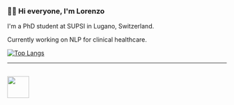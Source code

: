 ### 👋🏼 Hi everyone, I'm Lorenzo

I'm a PhD student at SUPSI in Lugano, Switzerland.

Currently working on NLP for clinical healthcare.


[![Top Langs](https://github-readme-stats.vercel.app/api/top-langs/?username=notlosca&langs_count=8&theme=tokyonight&layout=compact)](https://github.com/notlosca)

---
[<img src="https://user-images.githubusercontent.com/79795245/151543715-d76e1de6-6a81-417d-ad77-977a104634da.png" width="50" height="50">][1]
---
[1]: https://www.linkedin.com/in/lorenzo-scarciglia-57301a220/

<!--
**notlosca/notlosca** is a ✨ _special_ ✨ repository because its `README.md` (this file) appears on your GitHub profile.

Here are some ideas to get you started:

- 🔭 I’m currently working on ...
- 🌱 I’m currently learning ...
- 👯 I’m looking to collaborate on ...
- 🤔 I’m looking for help with ...
- 💬 Ask me about ...
- 📫 How to reach me: ...
- 😄 Pronouns: ...
- ⚡ Fun fact: ...
-->
